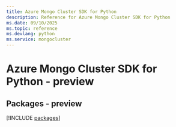 ```yaml
---
title: Azure Mongo Cluster SDK for Python
description: Reference for Azure Mongo Cluster SDK for Python
ms.date: 09/10/2025
ms.topic: reference
ms.devlang: python
ms.service: mongocluster
---
```

# Azure Mongo Cluster SDK for Python - preview
## Packages - preview
[!INCLUDE [packages](mongo-cluster-index.md)]